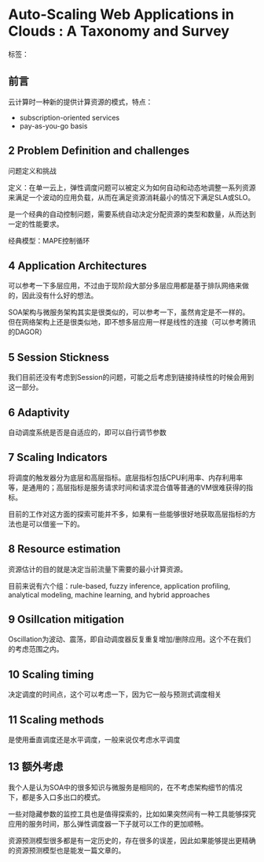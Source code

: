 # Auto-Scaling Web Applications in Clouds : A Taxonomy and Survey

标签：

## 前言

云计算时一种新的提供计算资源的模式，特点：

* subscription-oriented services
* pay-as-you-go basis

## 2 Problem Definition and challenges

问题定义和挑战

定义：在单一云上，弹性调度问题可以被定义为如何自动和动态地调整一系列资源来满足一个波动的应用负载，从而在满足资源消耗最小的情况下满足SLA或SLO。

是一个经典的自动控制问题，需要系统自动决定分配资源的类型和数量，从而达到一定的性能要求。

经典模型：MAPE控制循环

## 4 Application Architectures

可以参考一下多层应用，不过由于现阶段大部分多层应用都是基于排队网络来做的，因此没有什么好的想法。

SOA架构与微服务架构其实是很类似的，可以参考一下，虽然肯定是不一样的。但在网络架构上还是很类似地，即不想多层应用一样是线性的连接（可以参考腾讯的DAGOR）

## 5 Session Stickness

我们目前还没有考虑到Session的问题，可能之后考虑到链接持续性的时候会用到这一部分。

## 6 Adaptivity

自动调度系统是否是自适应的，即可以自行调节参数

## 7 Scaling Indicators

将调度的触发器分为底层和高层指标。底层指标包括CPU利用率、内存利用率等，是通用的；高层指标是服务请求时间和请求混合值等普通的VM很难获得的指标。

目前的工作对这方面的探索可能并不多，如果有一些能够很好地获取高层指标的方法也是可以借鉴一下的。

## 8 Resource estimation

资源估计的目的就是决定当前流量下需要的最小计算资源。

目前来说有六个组：rule-based, fuzzy inference, application profiling, analytical modeling, machine learning, and hybrid approaches

## 9 Osillcation mitigation

Oscillation为波动、震荡，即自动调度器反复重复增加/删除应用。这个不在我们的考虑范围之内。

## 10 Scaling timing

决定调度的时间点，这个可以考虑一下，因为它一般与预测式调度相关

## 11 Scaling methods

是使用垂直调度还是水平调度，一般来说仅考虑水平调度

## 13 额外考虑

我个人是认为SOA中的很多知识与微服务是相同的，在不考虑架构细节的情况下，都是多入口多出口的模式。

一些对隐藏参数的监控工具也是值得探索的，比如如果突然间有一种工具能够探究应用的服务时间，那么弹性调度器一下子就可以工作的更加顺畅。

资源预测模型很多都是有一定历史的，存在很多的误差，因此如果能够提出更精确的资源预测模型也是能发一篇文章的。


